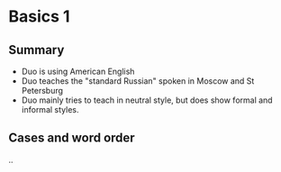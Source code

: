 # Basics 1

## Summary

* Duo is using American English
* Duo teaches the "standard Russian" spoken in Moscow and St Petersburg
* Duo mainly tries to teach in neutral style, but does show formal and informal
  styles.

## Cases and word order

..
